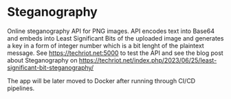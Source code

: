 # Steganography
Online steganography API for PNG images. API encodes text into Base64 and embeds into Least Significant Bits of the uploaded image and generates a key in a form of integer number which is a bit lenght of the plaintext message.
See https://techriot.net:5000 to test the API and see the blog post about Steganography on https://techriot.net/index.php/2023/06/25/least-significant-bit-steganography/

The app will be later moved to Docker after running through CI/CD pipelines.
